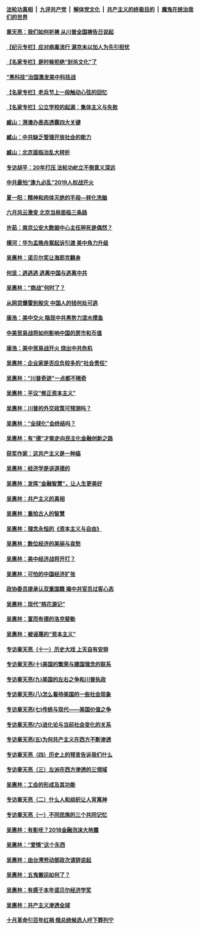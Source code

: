 ####  [法轮功真相](../../../../basic/blob/master/README.md?t=07051631) &nbsp;|&nbsp; [九评共产党](../../../../9ping.md/blob/master/README.md?t=07051631) &nbsp;|&nbsp; [解体党文化](../../../../jtdwh.md/blob/master/README.md?t=07051631)  &nbsp;|&nbsp; [共产主义的终极目的](../../../../gczydzjmd.md/blob/master/README.md?t=07051631) &nbsp;|&nbsp; [魔鬼在统治我们的世界](../../../../mgztzwmdsj.md/blob/master/README.md?t=07051631) 

#### [章天亮：我们如何祈祷 从川普全国祷告日说起](../pages/nsc423/n11944627.md?t=07051631) 

#### [【纪元专栏】应对病毒流行 渥京未以加人为先引担忧](../pages/nsc423/n11875714.md?t=07051631) 

#### [【名家专栏】是时候拒绝“封杀文化”了](../pages/nsc423/n11814093.md?t=07051631) 

#### [“黑科技”治国激发美中科技战](../pages/nsc423/n11638056.md?t=07051631) 

#### [【名家专栏】老兵节上一段触动心弦的回忆](../pages/nsc423/n11646016.md?t=07051631) 

#### [【名家专栏】公立学校的起源：集体主义与失败](../pages/nsc423/n11601833.md?t=07051631) 

#### [臧山：港澳办表态透露四大关键](../pages/nsc423/n11421628.md?t=07051631) 

#### [臧山：中共缺乏管理开放社会的能力](../pages/nsc423/n11407457.md?t=07051631) 

#### [臧山：北京面临治乱大转折](../pages/nsc423/n11406895.md?t=07051631) 

#### [专访胡平：20年打压 法轮功屹立不倒意义深远](../pages/nsc423/n11398800.md?t=07051631) 

#### [中共最怕“逢九必乱”2019人权战开火](../pages/nsc423/n11385248.md?t=07051631) 

#### [夏一阳：精神和肉体灭绝的手段—转化洗脑](../pages/nsc423/n11368250.md?t=07051631) 

#### [六月风云激变 北京当局面临三条路](../pages/nsc423/n11313668.md?t=07051631) 

#### [许茹：南京公安大数据中心主任猝死是偶然？](../pages/nsc423/n11064744.md?t=07051631) 

#### [横河：华为孟晚舟案起诉引渡 美中角力升级](../pages/nsc423/n11027230.md?t=07051631) 

#### [吴惠林：诺贝尔奖让海耶克翻身](../pages/nsc423/n10890049.md?t=07051631) 

#### [何坚：逃逃逃 逃离中国与逃离中共](../pages/nsc423/n10592891.md?t=07051631) 

#### [吴惠林：“商战”何时了？](../pages/nsc423/n10573558.md?t=07051631) 

#### [从网贷爆雷到股灾 中国人的钱何处可逃](../pages/nsc423/n10572800.md?t=07051631) 

#### [唐浩：美中交火 隐现中共黑势力混水摸鱼](../pages/nsc423/n10544040.md?t=07051631) 

#### [中美贸易战将如何影响中国的房市和币值](../pages/nsc423/n10543697.md?t=07051631) 

#### [唐浩：美中贸易战开火 烧出中共危机](../pages/nsc423/n10540126.md?t=07051631) 

#### [吴惠林：企业家是否应负较多的“社会责任”](../pages/nsc423/n10535022.md?t=07051631) 

#### [吴惠林：“川普奇迹”一点都不稀奇](../pages/nsc423/n10512808.md?t=07051631) 

#### [吴惠林：平议“修正资本主义”](../pages/nsc423/n10495724.md?t=07051631) 

#### [吴惠林：川普的外交政策可预测吗？](../pages/nsc423/n10462387.md?t=07051631) 

#### [吴惠林：“全球化”会终结吗？](../pages/nsc423/n10452838.md?t=07051631) 

#### [吴惠林：有“德”才能走向民主化金融创新之路](../pages/nsc423/n10432292.md?t=07051631) 

#### [获奖作家：这共产主义是一种癌](../pages/nsc423/n10431541.md?t=07051631) 

#### [吴惠林：经济学是讲道德的](../pages/nsc423/n10398014.md?t=07051631) 

#### [吴惠林：发挥“金融智慧”，让人生更美好](../pages/nsc423/n10375019.md?t=07051631) 

#### [吴惠林：共产主义的真相](../pages/nsc423/n10351394.md?t=07051631) 

#### [吴惠林：重拾古人的智慧](../pages/nsc423/n10337691.md?t=07051631) 

#### [吴惠林：理念永恒的《资本主义与自由》](../pages/nsc423/n10316274.md?t=07051631) 

#### [吴惠林：数位经济的美丽与哀愁](../pages/nsc423/n10292946.md?t=07051631) 

#### [吴惠林：美中经济战将开打？](../pages/nsc423/n10258825.md?t=07051631) 

#### [吴惠林：可怕的中国经济扩张](../pages/nsc423/n10219147.md?t=07051631) 

#### [政协委员提承认双重国籍 揭中共官员过客心态](../pages/nsc423/n10208809.md?t=07051631) 

#### [吴惠林：现代“桃花源记”](../pages/nsc423/n10185234.md?t=07051631) 

#### [吴惠林：富而有德的洛克斐勒](../pages/nsc423/n10142264.md?t=07051631) 

#### [吴惠林：被诬蔑的“资本主义”](../pages/nsc423/n10124816.md?t=07051631) 

#### [专访章天亮（十一）历史大戏 上天自有安排](../pages/nsc423/n10094905.md?t=07051631) 

#### [专访章天亮(十)美国的繁荣与建国理念的联系](../pages/nsc423/n10094899.md?t=07051631) 

#### [专访章天亮(九)美国的左右之争和川普执政](../pages/nsc423/n10094889.md?t=07051631) 

#### [专访章天亮(八)怎么看待美国的一些社会现象](../pages/nsc423/n10094857.md?t=07051631) 

#### [专访章天亮(七)传统与现代——美国价值之争](../pages/nsc423/n10093140.md?t=07051631) 

#### [专访章天亮(六)进化论与当前社会变化的关系](../pages/nsc423/n10092036.md?t=07051631) 

#### [专访章天亮(五)为何共产主义在西方不断渗透](../pages/nsc423/n10083620.md?t=07051631) 

#### [专访章天亮（四）历史上的预言告诉我们什么](../pages/nsc423/n10083606.md?t=07051631) 

#### [专访章天亮（三）左派在西方渗透的三领域](../pages/nsc423/n10081115.md?t=07051631) 

#### [吴惠林：工会的形成及其功能](../pages/nsc423/n10080633.md?t=07051631) 

#### [专访章天亮（二）什么人和组织让人背离神](../pages/nsc423/n10076637.md?t=07051631) 

#### [专访章天亮（一）不同民族的三个共同记忆](../pages/nsc423/n10074188.md?t=07051631) 

#### [吴惠林：有影呒？2018金融泡沫大地震](../pages/nsc423/n10040534.md?t=07051631) 

#### [吴惠林：“爱情”这个东西](../pages/nsc423/n10019423.md?t=07051631) 

#### [吴惠林：由台湾劳动部政次请辞说起](../pages/nsc423/n9979679.md?t=07051631) 

#### [吴惠林：五鬼搬运如何了？](../pages/nsc423/n9925338.md?t=07051631) 

#### [吴惠林：有感于本年诺贝尔经济学奖](../pages/nsc423/n9871883.md?t=07051631) 

#### [吴惠林：共产主义渗透全球](../pages/nsc423/n9812748.md?t=07051631) 

#### [十月革命引百年红祸 俄总统候选人吁下葬列宁](../pages/nsc423/n9810182.md?t=07051631) 

